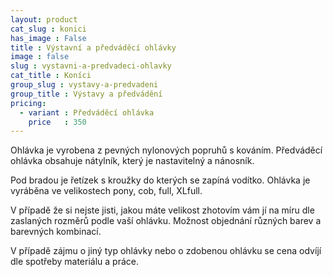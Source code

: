 ```yaml
---
layout: product
cat_slug : konici
has_image : False
title : Výstavní a předváděcí ohlávky
image : false
slug : vystavni-a-predvadeci-ohlavky
cat_title : Koníci
group_slug : vystavy-a-predvadeni
group_title : Výstavy a předvádění
pricing:
  - variant : Předváděcí ohlávka
    price   : 350
---
```


Ohlávka je vyrobena z pevných nylonových popruhů s kováním.
Předváděcí ohlávka obsahuje nátylník, který je nastavitelný a nánosník.

Pod bradou je řetízek s kroužky do kterých se zapíná vodítko.
Ohlávka je vyráběna ve velikostech pony, cob, full, XLfull. 

V případě že si nejste jisti, jakou máte velikost zhotovím vám jí na míru dle zaslaných rozměrů podle vaší ohlávku. 
Možnost objednání různých barev a barevných kombinací.

V případě zájmu o jiný typ ohlávky nebo o zdobenou ohlávku se cena odvíjí dle spotřeby materiálu a práce.


